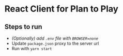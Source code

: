 # React Client for Plan to Play

## Steps to run

- _(Optionally) add `.env` file with `BROWSER=none`_
- Update `package.json` proxy to the server url
- Run with `yarn start`
